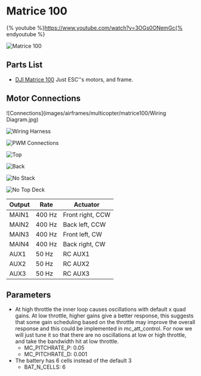 # Matrice 100

{% youtube %}https://www.youtube.com/watch?v=3OGs0ONemGc{% endyoutube %}

![Matrice 100](images/airframes/multicopter/matrice100/Matrice100.jpg)

## Parts List

  * [DJI Matrice 100](http://store.dji.com/product/matrice-100) Just ESC''s motors, and frame.

## Motor Connections

![Connections](images/airframes/multicopter/matrice100/Wiring Diagram.jpg)

![Wiring Harness](images/airframes/multicopter/matrice100/WiringHarness.jpg)

![PWM Connections](images/airframes/multicopter/matrice100/PwmInput.jpg)

![Top](images/airframes/multicopter/matrice100/Top.jpg)

![Back](images/airframes/multicopter/matrice100/Back.jpg)

![No Stack](images/airframes/multicopter/matrice100/NoStack.jpg)

![No Top Deck](images/airframes/multicopter/matrice100/NoTopDeck.jpg)

| Output | Rate | Actuator |
| -- | -- | -- |
| MAIN1 | 400 Hz | Front right, CCW |
| MAIN2 | 400 Hz | Back left, CCW |
| MAIN3 | 400 Hz | Front left, CW |
| MAIN4 | 400 Hz | Back right, CW |
| AUX1 | 50 Hz | RC AUX1 |
| AUX2 | 50 Hz | RC AUX2 |
| AUX3 | 50 Hz | RC AUX3 |

## Parameters

* At high throttle the inner loop causes oscillations with default x quad gains. At low throttle, higher gains give a better response, this suggests that some gain scheduling based on the throttle may improve the overall response and this could be implemented in mc_att_control. For now we will just tune it so that there are no oscillations at low or high throttle, and take the bandwidth hit at low throttle.
	* MC_PITCHRATE_P: 0.05
	* MC_PITCHRATE_D: 0.001
* The battery has 6 cells instead of the default 3
	* BAT_N_CELLS: 6
